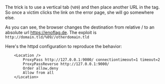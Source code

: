 The trick is to use a vertical tab (`%09`) and then place another URL in the tag. So once a victim clicks the link on the error page, she will go somewhere else.

As you can see, the browser changes the destination from relative / to an absolute url https://enoflag.de. The exploit is `http://domain.tld/%09//otherdomain.tld`

Here's the httpd configuration to reproduce the behavior:

```
    <Location />
        ProxyPass http://127.0.0.1:9000/ connectiontimeout=1 timeout=2
        ProxyPassReverse http://127.0.0.1:9000/
        Order allow,deny
        Allow from all
    </Location>
```